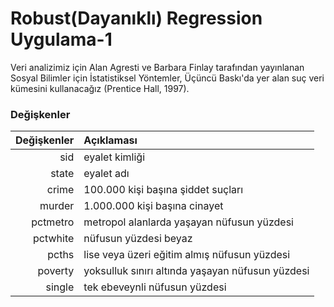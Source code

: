 # Robust(Dayanıklı) Regression Uygulama-1
Veri analizimiz için Alan Agresti ve Barbara Finlay tarafından yayınlanan Sosyal Bilimler için İstatistiksel Yöntemler, Üçüncü Baskı'da yer alan suç veri kümesini kullanacağız (Prentice Hall, 1997). 

### Değişkenler

| Değişkenler|Açıklaması| 
|------:|:-----|
|  sid |  eyalet kimliği |  
|  state |   eyalet adı |  
|    crime |    100.000 kişi başına şiddet suçları |  
|   murder |  1.000.000 kişi başına cinayet  |  
|  pctmetro|   metropol alanlarda yaşayan nüfusun yüzdesi  |  
|   pctwhite |   nüfusun yüzdesi beyaz  | 
|  pcths |  lise veya üzeri eğitim almış nüfusun yüzdesi  |  
|  poverty |  yoksulluk sınırı altında yaşayan nüfusun yüzdesi|  
|    single  |  tek ebeveynli nüfusun yüzdesi|


